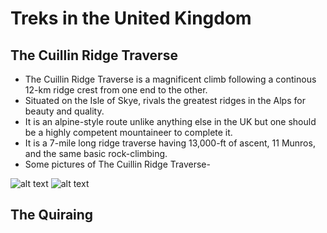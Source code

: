 # Treks in the United Kingdom

## The Cuillin Ridge Traverse
* The Cuillin Ridge Traverse is a magnificent climb following a continous 12-km ridge crest from one end to the other.
* Situated on the Isle of Skye, rivals the greatest ridges in the Alps for beauty and quality.
* It is an alpine-style route unlike anything else in the UK but one should be a highly competent mountaineer to complete it.
* It is a 7-mile long ridge traverse having 13,000-ft of ascent, 11 Munros, and the same basic rock-climbing.
* Some pictures of The Cuillin Ridge Traverse-

![alt text](https://i0.wp.com/dirtbagsclimbing.co.uk/wp-content/uploads/2022/06/20220604_192442.jpg?w=1960&ssl=1)
![alt text](https://i0.wp.com/dirtbagsclimbing.co.uk/wp-content/uploads/2022/06/846C71D7-8F8E-4407-8EB8-AA295DF0E938-1.jpg?resize=1024%2C576&ssl=1)

## The Quiraing
